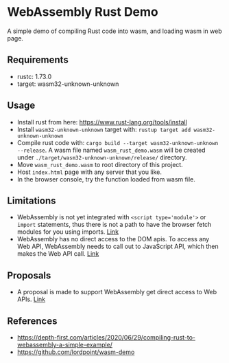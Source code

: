 # WebAssembly Rust Demo

A simple demo of compiling Rust code into wasm, and loading wasm in web page.

## Requirements

- rustc: 1.73.0
- target: wasm32-unknown-unknown

## Usage

- Install rust from here: https://www.rust-lang.org/tools/install
- Install `wasm32-unknown-unknown` target with: `rustup target add wasm32-unknown-unknown`
- Compile rust code with: `cargo build --target wasm32-unknown-unknown --release`. A wasm file named `wasm_rust_demo.wasm` will be created under `./target/wasm32-unknown-unknown/release/` directory.
- Move `wasm_rust_demo.wasm` to root directory of this project.
- Host `index.html` page with any server that you like.
- In the browser console, try the function loaded from wasm file.

## Limitations

- WebAssembly is not yet integrated with `<script type='module'>` or `import` statements, thus there is not a path to have the browser fetch modules for you using imports. [Link](https://developer.mozilla.org/en-US/docs/WebAssembly/Loading_and_running)
- WebAssembly has no direct access to the DOM apis. To access any Web API, WebAssembly needs to call out to JavaScript API, which then makes the Web API call. [Link](https://developer.mozilla.org/en-US/docs/WebAssembly/Concepts#porting_from_cc)

## Proposals

- A proposal is made to support WebAssembly get direct access to Web APIs. [Link](https://github.com/WebAssembly/proposals/issues/16)

## References

- https://depth-first.com/articles/2020/06/29/compiling-rust-to-webassembly-a-simple-example/
- https://github.com/lordpoint/wasm-demo
